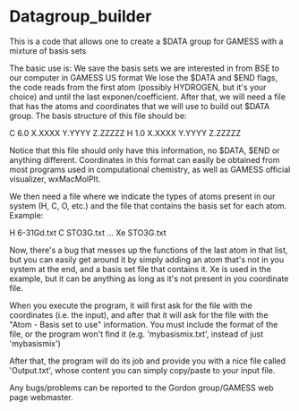 # Datagroup_builder
This is a code that allows one to create a $DATA group for GAMESS with a mixture of basis sets

The basic use is: We save the basis sets we are interested in from BSE to our computer in GAMESS US format
We lose the $DATA and $END flags, the code reads from the first atom (possibly HYDROGEN, but it's your choice)
and until the last exponen/coefficient.
After that, we will need a file that has the atoms and coordinates that we will use to build out $DATA group.
The basis structure of this file should be:

C   6.0   X.XXXX   Y.YYYY   Z.ZZZZZ
H   1.0   X.XXXX   Y.YYYY   Z.ZZZZZ

Notice that this file should only have this information, no $DATA, $END or anything different. Coordinates in this 
format can easily be obtained from most programs used in computational chemistry, as well as GAMESS official visualizer, 
wxMacMolPlt.

We then need a file where we indicate the types of atoms present in our system (H, C, O, etc.) and the file that contains
the basis set for each atom. Example:

H 6-31Gd.txt
C STO3G.txt
...
Xe STO3G.txt

Now, there's a bug that messes up the functions of the last atom in that list, but you can easily get around it by simply
adding an atom that's not in you system at the end, and a basis set file that contains it. Xe is used in the example,
but it can be anything as long as it's not present in you coordinate file.

When you execute the program, it will first ask for the file with the coordinates (i.e. the input), and after that it
will ask for the file with the "Atom - Basis set to use" information. You must include the format of the file, or the 
program won't find it (e.g. 'mybasismix.txt', instead of just 'mybasismix')

After that, the program will do its job and provide you with a nice file called 'Output.txt', whose content you can 
simply copy/paste to your input file.

Any bugs/problems can be reported to the Gordon group/GAMESS web page webmaster.
